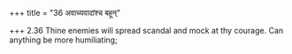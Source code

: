 +++
title = "36 अवाच्यवादांश्च बहून्"

+++
2.36 Thine enemies will spread scandal and mock at thy courage. Can
anything be more humiliating;
